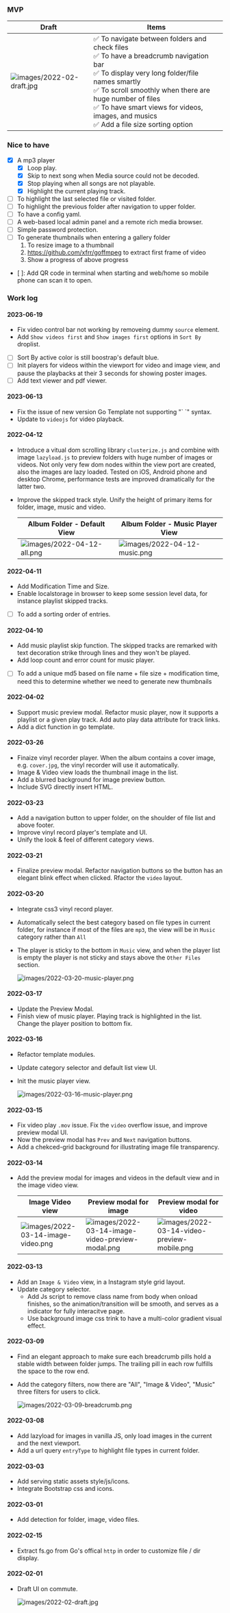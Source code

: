 ### MVP

| Draft  | Items | 
| ------------- | ------------- | 
| ![images/2022-02-draft.jpg](images/2022-02-draft.jpg)  | ✅ To navigate between folders and check files  <br> ✅ To have a breadcrumb navigation bar <br> ✅ To display very long folder/file names smartly <br> ✅ To scroll smoothly when there are huge number of files <br> ✅ To have smart views for videos, images, and musics <br> ✅ Add a file size sorting option |


### Nice to have
- [x] A mp3 player
  - [x] Loop play.
  - [x] Skip to next song when Media source could not be decoded. 
  - [x] Stop playing when all songs are not playable.
  - [x] Highlight the current playing track.
- [ ] To highlight the last selected file or visited folder. 
- [ ] To highlight the previous folder after navigation to upper folder. 
- [ ] To have a config yaml.
- [ ] A web-based local admin panel and a remote rich media browser.
- [ ] Simple password protection.
- [ ] To generate thumbnails when entering a gallery folder 
  1. To resize image to a thumbnail
  2. https://github.com/xfrr/goffmpeg to extract first frame of video
  3. Show a progress of above progress
- [ ]: Add QR code in terminal when starting and web/home so mobile phone can scan it to open. 

### Work log

#### 2023-06-19

- Fix video control bar not working by removeing dummy `source` element.
- Add `Show videos first` and `Show images first` options in `Sort By` droplist. 
- [ ] Sort By active color is still boostrap's default blue.
- [ ] Init players for videos within the viewport for video and image view, and pause the playbacks at their 3 seconds for showing poster images. 
- [ ] Add text viewer and pdf viewer. 

#### 2023-06-13

- Fix the issue of new version Go Template not supporting "\` \`" syntax.
- Update to `videojs` for video playback. 

#### 2022-04-12

- Introduce a vitual dom scrolling library `clusterize.js` and combine with image `lazyload.js` to preview folders with huge number of images or videos. 
Not only very few dom nodes within the view port are created, also the images are lazy loaded. Tested on iOS, Android phone and desktop Chrome, performance tests are improved dramatically for the latter two.
- Improve the skipped track style. Unify the height of primary items for folder, image, music and video.


  | Album Folder - Default View  | Album Folder - Music Player View | 
  | ------------- | ------------- | 
  | ![images/2022-04-12-all.png](images/2022-04-12-all.jpg)  | ![images/2022-04-12-music.png](images/2022-04-12-music.jpg) |


#### 2022-04-11

- Add Modification Time and Size. 
- Enable localstorage in browser to keep some session level data, for instance playlist skipped tracks. 
- [ ] To add a sorting order of entries. 

#### 2022-04-10

- Add music playlist skip function. The skipped tracks are remarked with text decoration strike through lines and they won't be played. 
- Add loop count and error count for music player. 
- [ ] To add a unique md5 based on file name + file size + modification time, need this to determine whether we need to generate new thumbnails


#### 2022-04-02

- Support music preview modal. Refactor music player, now it supports a playlist or a given play track. Add auto play data attribute for track links.
- Add a dict function in go template.

#### 2022-03-26

- Finaize vinyl recorder player. When the album contains a cover image, e.g. `cover.jpg`, the vinyl recorder will use it automatically.
- Image & Video view loads the thumbnail image in the list. 
- Add a blurred background for image preview button.
- Include SVG directly insert HTML.
 

#### 2022-03-23

- Add a navigation button to upper folder, on the shoulder of file list and above footer. 
- Improve vinyl record player's template and UI.
- Unify the look & feel of different category views. 

#### 2022-03-21

- Finalize preview modal. Refactor navigation buttons so the button has an elegant blink effect when clicked. Rfactor the `video` layout.

#### 2022-03-20

- Integrate css3 vinyl record player.
- Automatically select the best category based on file types in current folder, for instance if most of the files are `mp3`, the view will be in `Music` category rather than `All`
- The player is sticky to the bottom in `Music` view, and when the player list is empty the player is not sticky and stays above the `Other Files` section.
  
  ![images/2022-03-20-music-player.png](images/2022-03-20-music-player.png)

#### 2022-03-17

- Update the Preview Modal.
- Finish view of music player. Playing track is highlighted in the list. Change the player position to bottom fix.

#### 2022-03-16

- Refactor template modules. 
- Update category selector and default list view UI. 
- Init the music player view.
  
  ![images/2022-03-16-music-player.png](images/2022-03-16-music-player.png)


#### 2022-03-15

- Fix video play `.mov` issue. Fix the `video` overflow issue, and improve preview modal UI.
- Now the preview modal has `Prev` and `Next` navigation buttons. 
- Add a chekced-grid background for illustrating image file transparency.

#### 2022-03-14

- Add the preview modal for images and videos in the default view and in the image video view.

  | Image Video view  | Preview modal for image | Preview modal for video |
  | ------------- | ------------- | ------------- |
  | ![images/2022-03-14-image-video.png](images/2022-03-14-image-video.png)  | ![images/2022-03-14-image-video-preview-modal.png](images/2022-03-14-image-video-preview-modal.png) | ![images/2022-03-14-video-preview-mobile.png](images/2022-03-14-video-preview-mobile.png)  | 



#### 2022-03-13

- Add an `Image & Video` view, in a Instagram style grid layout.
- Update category selector. 
  - Add Js script to remove class name from body when onload finishes, so the animation/transition will be smooth, and serves as a indicator for fully interacitve page.
  - Use background image css trink to have a multi-color gradient visual effect.

#### 2022-03-09

- Find an elegant approach to make sure each breadcrumb pills hold a stable width between folder jumps. The trailing pill in each row fulfills the space to the row end. 
- Add the category filters, now there are "All", "Image & Video", "Music" three filters for users to click. 

  ![images/2022-03-09-breadcrumb.png](images/2022-03-09-breadcrumb.png)


#### 2022-03-08

- Add lazyload for images in vanilla JS, only load images in the current and the next viewport. 
- Add a url query `entryType` to highlight file types in current folder.

#### 2022-03-03

- Add serving static assets style/js/icons.
- Integrate Bootstrap css and icons.

#### 2022-03-01

- Add detection for folder, image, video files.

#### 2022-02-15

- Extract fs.go from Go's offical `http` in order to customize file / dir display.

#### 2022-02-01

- Draft UI on commute.

  ![images/2022-02-draft.jpg](images/2022-02-draft.jpg)




